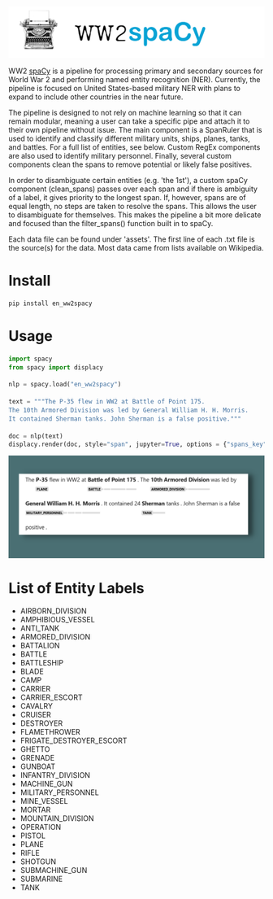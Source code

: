 ![header for ww2 spacy](https://github.com/wjbmattingly/ww2-spacy/raw/main/images/header.png)

WW2 [spaCy](www.spacy.io) is a pipeline for processing primary and secondary sources for World War 2 and performing named entity recognition (NER). Currently, the pipeline is focused on United States-based military NER with plans to expand to include other countries in the near future.

The pipeline is designed to not rely on machine learning so that it can remain modular, meaning a user can take a specific pipe and attach it to their own pipeline without issue. The main component is a SpanRuler that is used to identify and classify different military units, ships, planes, tanks, and battles. For a full list of entities, see below. Custom RegEx components are also used to identify military personnel. Finally, several custom components clean the spans to remove potential or likely false positives.

In order to disambiguate certain entities (e.g. 'the 1st'), a custom spaCy component (clean_spans) passes over each span and if there is ambiguity of a label, it gives priority to the longest span. If, however, spans are of equal length, no steps are taken to resolve the spans. This allows the user to disambiguate for themselves. This makes the pipeline a bit more delicate and focused than the filter_spans() function built in to spaCy.

Each data file can be found under 'assets'. The first line of each .txt file is the source(s) for the data. Most data came from lists available on Wikipedia.

# Install

```python
pip install en_ww2spacy
```

# Usage
```python
import spacy
from spacy import displacy

nlp = spacy.load("en_ww2spacy")

text = """The P-35 flew in WW2 at Battle of Point 175.
The 10th Armored Division was led by General William H. H. Morris.
It contained Sherman tanks. John Sherman is a false positive."""

doc = nlp(text)
displacy.render(doc, style="span", jupyter=True, options = {"spans_key": "ruler"})
```
![example output](https://github.com/wjbmattingly/ww2-spacy/raw/main/images/example.png)

# List of Entity Labels
- AIRBORN_DIVISION
- AMPHIBIOUS_VESSEL
- ANTI_TANK
- ARMORED_DIVISION
- BATTALION
- BATTLE
- BATTLESHIP
- BLADE
- CAMP
- CARRIER
- CARRIER_ESCORT
- CAVALRY
- CRUISER
- DESTROYER
- FLAMETHROWER
- FRIGATE_DESTROYER_ESCORT
- GHETTO
- GRENADE
- GUNBOAT
- INFANTRY_DIVISION
- MACHINE_GUN
- MILITARY_PERSONNEL
- MINE_VESSEL
- MORTAR
- MOUNTAIN_DIVISION
- OPERATION
- PISTOL
- PLANE
- RIFLE
- SHOTGUN
- SUBMACHINE_GUN
- SUBMARINE
- TANK
